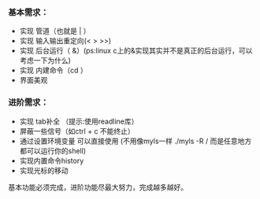 


### 基本需求：

- 实现 管道（也就是 | ）
- 实现 输入输出重定向(< > >>)
- 实现 后台运行（ &）(ps:linux c上的&实现其实并不是真正的后台运行，可以考虑一下为什么)
- 实现 内建命令（cd ）
- 界面美观

### 进阶需求：

- 实现 tab补全 （提示:使用readline库）
- 屏蔽一些信号（如ctrl + c 不能终止）
- 通过设置环境变量 可以直接使用 (不用像myls一样 ./myls -R / 而是任意地方都可以运行你的shell)
- 实现内置命令history
- 实现光标的移动




基本功能必须完成，进阶功能尽最大努力，完成越多越好。

